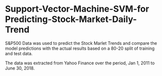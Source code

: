 # Support-Vector-Machine-SVM-for Predicting-Stock-Market-Daily-Trend

S&P500 Data was used to predict the Stock Marlet Trends and compare the model predictions with the actual results based on a 80-20 split of training and test data.

The data was extracted from Yahoo Finance over the period, Jan 1, 2011 to June 30, 2018. 
